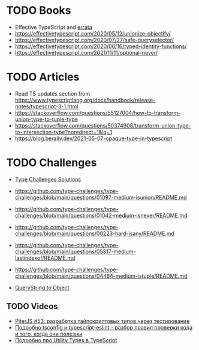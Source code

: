 # TODO Books

- Effective TypeScript and [errata](https://www.oreilly.com/catalog/errata.csp?isbn=0636920261544)
- https://effectivetypescript.com/2020/05/12/unionize-objectify/
- https://effectivetypescript.com/2020/07/27/safe-queryselector/
- https://effectivetypescript.com/2020/06/16/typed-identity-functions/
- https://effectivetypescript.com/2021/11/11/optional-never/

# TODO Articles

- Read TS updates section from https://www.typescriptlang.org/docs/handbook/release-notes/typescript-3-1.html
- https://stackoverflow.com/questions/55127004/how-to-transform-union-type-to-tuple-type
- https://stackoverflow.com/questions/50374908/transform-union-type-to-intersection-type?noredirect=1&lq=1
- https://blog.beraliv.dev/2021-05-07-opaque-type-in-typescript

# TODO Challenges

- [Type Challenges Solutions](https://ghaiklor.github.io/type-challenges-solutions/en/)
- https://github.com/type-challenges/type-challenges/blob/main/questions/01097-medium-isunion/README.md
- https://github.com/type-challenges/type-challenges/blob/main/questions/01042-medium-isnever/README.md
- https://github.com/type-challenges/type-challenges/blob/main/questions/00223-hard-isany/README.md
- https://github.com/type-challenges/type-challenges/blob/main/questions/05317-medium-lastindexof/README.md
- https://github.com/type-challenges/type-challenges/blob/main/questions/04484-medium-istuple/README.md

- [QueryString to Object](https://www.typescriptlang.org/play?#code/JYWwDg9gTgLgBAbzgZRlYA7A5gGjgVQ2AgzgF84AzKCEOAIhgGcBaGCCAGwCMBTTmPQDcAKBEBjEk3gBHAK68oATzgBeOAAMA9AAtavAPwBDVZQ4AybqoDuEaxtEiYSsLzgBFBcrVxnriJRw8opKjn5uyLySGAAmniEACkawPqjo2AB0yGCcwDAAPPHKePQG9AB8ANoAjAC6YS5uRUoAopy8ILwYzKlomFhZOXn5kdFxXkpJsCXmFQ2uHhNTRiBMPggicHCVzW0dXfCYiyF7nd1MlRhyIHxQtbUAXIibW9sA0rwqR2n9g7kFL1ex2UpwOOEBr3oqnoEKqAAZ7k8fplsv9ChNQd0StCqnVRFsyKIyDsMe0zsxLtdbvdHNFpHAINwAFZPQjEDAZACyiiwvHRiWSKyY5XWLyMT3oZgg9HBW24Ets1hlIkJIiAA)

## TODO Videos

- [PiterJS #53: разработка тайпскриптовых типов через тестирование](https://www.youtube.com/watch?v=KSzZnw7upqM&t=388s)
- [Подробно tsconfig и typescript-eslint - разбор правил проверки кода и того, когда они полезны](https://www.youtube.com/watch?v=4Vc-O20llVs&t=64s)
- [Подробно про Utility Types в TypeScript](https://www.youtube.com/watch?v=i03l0N5g7nE)
